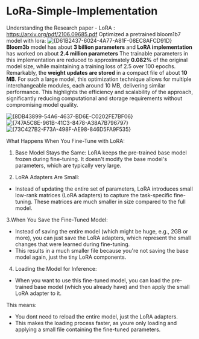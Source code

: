 # LoRa-Simple-Implementation
Understanding the Research paper - LoRA : https://arxiv.org/pdf/2106.09685.pdf
Optimized a pretrained bloom1b7 model with lora:
![{D61B2437-6024-4A77-A81F-08EC8AFCD91D}](https://github.com/user-attachments/assets/ea066bca-21b9-413b-a125-d6ad4f304de9)
**Bloom3b** model has about **3 billion parameters** and **LoRA implementation** has worked on about **2.4 million parameters** 
The trainable parameters in this implementation are reduced to approximately **0.082%** of the original model size, while 
maintaining a training loss of 2.5 over 100 epochs. Remarkably, the **weight updates are stored** in a compact file of about 
**10 MB**. For such a large model, this optimization technique allows for multiple interchangeable modules, each around
10 MB, delivering similar performance. This highlights the efficiency and scalability of the approach, significantly 
reducing computational and storage requirements without compromising model quality.

![{8DB43899-54A6-4637-BD6E-C0202FE7BF06}](https://github.com/user-attachments/assets/64f6c713-28a7-425c-b479-6f627f271959)
![{747A5C8E-961B-41C3-8478-A38A7B796797}](https://github.com/user-attachments/assets/5a1dcff4-d349-4854-9e6d-43397453a0b7)
![{73C427B2-F73A-498F-AE98-846D5FA9F535}](https://github.com/user-attachments/assets/7a2df19b-8d1d-4915-90d7-649cc15d6a3a)


What Happens When You Fine-Tune with LoRA:
1. Base Model Stays the Same:
LoRA keeps the pre-trained base model frozen during fine-tuning. It doesn't modify the base model's parameters, which are
typically very large.

2. LoRA Adapters Are Small:
* Instead of updating the entire set of parameters, LoRA introduces small low-rank matrices (LoRA adapters) to capture the 
task-specific fine-tuning. These matrices are much smaller in size compared to the full model.

3.When You Save the Fine-Tuned Model:
* Instead of saving the entire model (which might be huge, e.g., 2GB or more), you can just save the LoRA adapters, which 
represent the small changes that were learned during fine-tuning.
* This results in a much smaller file because you're not saving the base model again, just the tiny LoRA components.

4. Loading the Model for Inference:
* When you want to use this fine-tuned model, you can load the pre-trained base model (which you already have) and then 
apply the small LoRA adapter to it.

This means:
* You dont need to reload the entire model, just the LoRA adapters.
* This makes the loading process faster, as youre only loading and applying a small file containing the fine-tuned parameters.
